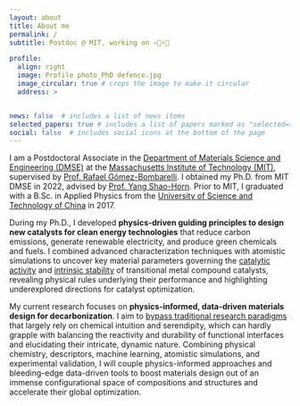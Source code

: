 ```yaml
---
layout: about
title: About me
permalink: /
subtitle: Postdoc @ MIT, working on ⚛️🤖⚡🧪

profile:
  align: right
  image: Profile photo_PhD defence.jpg
  image_circular: true # crops the image to make it circular
  address: >


news: false  # includes a list of news items
selected_papers: true # includes a list of papers marked as "selected={true}"
social: false  # includes social icons at the bottom of the page
---
```


I am a Postdoctoral Associate in the [Department of Materials Science and Engineering (DMSE)](https://dmse.mit.edu/) at the [Massachusetts Institute of Technology (MIT)](https://www.mit.edu/), supervised by [Prof. Rafael Gómez-Bombarelli](https://gomezbombarelli.mit.edu/). I obtained my Ph.D. from MIT DMSE in 2022, advised by [Prof. Yang Shao-Horn](https://www.rle.mit.edu/eel/). Prior to MIT, I graduated with a B.Sc. in Applied Physics from the [University of Science and Technology of China](https://en.ustc.edu.cn/) in 2017.

During my Ph.D., I developed **physics-driven guiding principles to design new catalysts for clean energy technologies** that reduce carbon emissions, generate renewable electricity, and produce green chemicals and fuels. I combined advanced characterization techniques with atomistic simulations to uncover key material parameters governing the [catalytic activity](https://doi.org/10.1038/s41563-022-01199-0) and [intrinsic stability](https://doi.org/10.1016/j.joule.2022.11.011) of transitional metal compound catalysts, revealing physical rules underlying their performance and highlighting underexplored directions for catalyst optimization.

My current research focuses on **physics-informed, data-driven materials design for decarbonization**. I aim to [bypass traditional research paradigms](https://doi.org/10.1038/s41578-022-00466-5) that largely rely on chemical intuition and serendipity, which can hardly grapple with balancing the reactivity and durability of functional interfaces and elucidating their intricate, dynamic nature. Combining physical chemistry, descriptors, machine learning, atomistic simulations, and experimental validation, I will couple physics-informed approaches and bleeding-edge data-driven tools to boost materials design out of an immense configurational space of compositions and structures and accelerate their global optimization.
